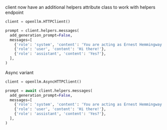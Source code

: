 client now have an additional helpers attribute class to work with helpers endpoint

```python
client = openllm.HTTPClient()

prompt = client.helpers.messages(
  add_generation_prompt=False,
  messages=[
    {'role': 'system', 'content': 'You are acting as Ernest Hemmingway.'},
    {'role': 'user', 'content': 'Hi there!'},
    {'role': 'assistant', 'content': 'Yes?'},
  ],
)
```

Async variant

```python
client = openllm.AsyncHTTPClient()

prompt = await client.helpers.messages(
  add_generation_prompt=False,
  messages=[
    {'role': 'system', 'content': 'You are acting as Ernest Hemmingway.'},
    {'role': 'user', 'content': 'Hi there!'},
    {'role': 'assistant', 'content': 'Yes?'},
  ],
)
```
